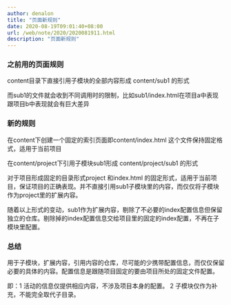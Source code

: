 ```yaml
---
author: denalon
title: "页面新规则"
date: 2020-08-19T09:01:40+08:00
url: /web/note/2020/2020081911.html
description: "页面新规则"
---
```


### 之前用的页面规则

content目录下直接引用子模块的全部内容形成 content/sub1 的形式

而sub1的文件就会收到不同调用时的限制，比如sub1/index.html在项目a中表现跟项目b中表现就会有巨大差异


### 新的规则

在content下创建一个固定的索引页面即content/index.html 这个文件保持固定格式，适用于当前项目

在content/project下引用子模块sub1形成 content/project/sub1 的形式


对于项目形成固定的目录形式project 和index.html 的固定形式，适用于当前项目，保证项目的正确表现。并不直接引用sub1子模块里的内容，而仅仅将子模块作为project里的扩展内容。

随着以上形式的变动，sub1作为扩展内容，剔除了不必要的index配置信息但保留独立的仓库。剔除掉的index配置信息交给项目里的固定的index配置，不再在子模块里配置。

### 总结

用于子模块，扩展内容，引用内容的仓库，尽可能的少携带配置信息，而仅仅保留必要的具体的内容。配置信息是跟随项目固定的要由项目所处的固定文件配置。

即：1 活动的信息仅提供相应内容，不涉及项目本身的配置。 2 子模块仅作为补充，不能完全取代子目录。


